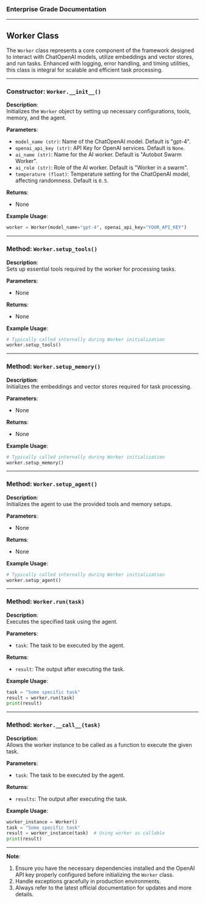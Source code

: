 ### Enterprise Grade Documentation

---

## Worker Class

The `Worker` class represents a core component of the framework designed to interact with ChatOpenAI models, utilize embeddings and vector stores, and run tasks. Enhanced with logging, error handling, and timing utilities, this class is integral for scalable and efficient task processing.

---

### Constructor: `Worker.__init__()`

**Description**:  
Initializes the `Worker` object by setting up necessary configurations, tools, memory, and the agent.

**Parameters**:
- `model_name (str)`: Name of the ChatOpenAI model. Default is "gpt-4".
- `openai_api_key (str)`: API Key for OpenAI services. Default is `None`.
- `ai_name (str)`: Name for the AI worker. Default is "Autobot Swarm Worker".
- `ai_role (str)`: Role of the AI worker. Default is "Worker in a swarm".
- `temperature (float)`: Temperature setting for the ChatOpenAI model, affecting randomness. Default is `0.5`.

**Returns**:
- None

**Example Usage**:
```python
worker = Worker(model_name="gpt-4", openai_api_key="YOUR_API_KEY")
```

---

### Method: `Worker.setup_tools()`

**Description**:  
Sets up essential tools required by the worker for processing tasks. 

**Parameters**:
- None

**Returns**:
- None

**Example Usage**:
```python
# Typically called internally during Worker initialization
worker.setup_tools()
```

---

### Method: `Worker.setup_memory()`

**Description**:  
Initializes the embeddings and vector stores required for task processing.

**Parameters**:
- None

**Returns**:
- None

**Example Usage**:
```python
# Typically called internally during Worker initialization
worker.setup_memory()
```

---

### Method: `Worker.setup_agent()`

**Description**:  
Initializes the agent to use the provided tools and memory setups.

**Parameters**:
- None

**Returns**:
- None

**Example Usage**:
```python
# Typically called internally during Worker initialization
worker.setup_agent()
```

---

### Method: `Worker.run(task)`

**Description**:  
Executes the specified task using the agent.

**Parameters**:
- `task`: The task to be executed by the agent.

**Returns**:
- `result`: The output after executing the task.

**Example Usage**:
```python
task = "Some specific task"
result = worker.run(task)
print(result)
```

---

### Method: `Worker.__call__(task)`

**Description**:  
Allows the worker instance to be called as a function to execute the given task.

**Parameters**:
- `task`: The task to be executed by the agent.

**Returns**:
- `results`: The output after executing the task.

**Example Usage**:
```python
worker_instance = Worker()
task = "Some specific task"
result = worker_instance(task)  # Using worker as callable
print(result)
```

---

**Note**:
1. Ensure you have the necessary dependencies installed and the OpenAI API key properly configured before initializing the `Worker` class.
2. Handle exceptions gracefully in production environments.
3. Always refer to the latest official documentation for updates and more details.

